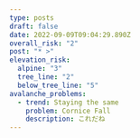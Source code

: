 ```yaml
---
type: posts
draft: false
date: 2022-09-09T09:04:29.890Z
overall_risk: "2"
post: "* >"
elevation_risk:
  alpine: "3"
  tree_line: "2"
  below_tree_line: "5"
avalanche_problems:
  - trend: Staying the same
    problem: Cornice Fall
    description: これだね
---
```

